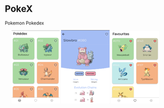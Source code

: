 # PokeX
Pokemon Pokedex

<p align="center">
  <img src="assets/readme/homepage.png" alt="Home page" width="30%">
  <img src="assets/readme/pokemon_details.png" alt="Pokemon details" width="30%">
  <img src="assets/readme/favourites.png" alt="Favourites page" width="30%">
</p>